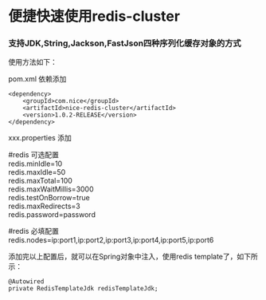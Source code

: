 
# 便捷快速使用redis-cluster
### 支持JDK,String,Jackson,FastJson四种序列化缓存对象的方式

使用方法如下：

pom.xml 依赖添加

    <dependency>
        <groupId>com.nice</groupId>
        <artifactId>nice-redis-cluster</artifactId>
        <version>1.0.2-RELEASE</version>
    </dependency>

xxx.properties 添加

#redis 可选配置<br/>
redis.minIdle=10<br/>
redis.maxIdle=50<br/>
redis.maxTotal=100<br/>
redis.maxWaitMillis=3000<br/>
redis.testOnBorrow=true<br/>
redis.maxRedirects=3<br/>
redis.password=password<br/>

#redis 必填配置<br/>
redis.nodes=ip:port1,ip:port2,ip:port3,ip:port4,ip:port5,ip:port6<br/>

添加完以上配置后，就可以在Spring对象中注入，使用redis template了，如下所示：

    @Autowired
	private RedisTemplateJdk redisTemplateJdk;

